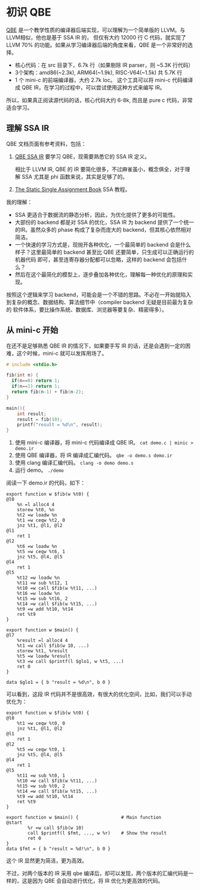 # 初识 QBE

[QBE](https://c9x.me/compile/docs.html) 是一个教学性质的编译器后端实现，可以理解为一个简单版的 LLVM。与LLVM相似，他也是基于 SSA IR 的，
但仅有大约 12000 行 C 代码，就实现了 LLVM 70% 的功能。如果从学习编译器后端的角度来看，QBE 是一个非常好的选择。

- 核心代码：在 src 目录下，6.7k 行（如果剔除 IR parser，则 ~5.3K 行代码）
- 3个架构：amd86(~2.3k), ARM64(~1.9k), RISC-V64(~1.5k) 共 5.7K 行
- 1 个 mini-c 的前端编译器，大约 2.7k loc。 这个工具可以将 mini-c 代码编译成 QBE IR，在学习的过程中，可以尝试使用这种方式来编写 IR。

所以，如果真正阅读源代码的话，核心代码大约 6-8k, 而且是 pure c 代码，非常适合学习。

## 理解 SSA IR
QBE 文档页面有参考资料，包括：
1. [QBE SSA IR](https://c9x.me/compile/doc/il.html) 要学习 QBE，现需要熟悉它的 SSA IR 定义。

   相比于 LLVM IR, QBE 的 IR 要简化很多，不过麻雀虽小，概念俱全，对于理解 SSA 尤其是 phi 函数来说，其实是足够了的。

2. [The Static Single Assignment Book](https://pfalcon.github.io/ssabook/latest/book-full.pdf) SSA 教程。

我的理解：
- SSA 更适合于数据流的静态分析，因此，为优化提供了更多的可能性。
- 大部份的 backend 都是对 SSA 的优化，SSA IR 为 backend 提供了一个统一的IR。虽然众多的 phase 构成了复杂而庞大的 backend，但其核心依然相对简洁。
- 一个快速的学习方式是，现抛开各种优化，一个最简单的 backend 会是什么样子？这里最简单的 backend 甚至比 QBE 还要简单，只生成可以正确运行的机器代码
  即可，甚至连寄存器分配都可以忽略，这样的 backend 会包括什么？
- 然后在这个最简化的模型上，逐步叠加各种优化，理解每一种优化的原理和实现。

按照这个逻辑来学习 backend，可能会是一个不错的思路。不必在一开始就陷入到复杂的概念、数据结构、算法细节中（compiler backend 无疑是目前最为复杂的
软件体系，要比操作系统、数据库、浏览器等要复杂、精密得多）。

## 从 mini-c 开始
在还不是足够熟悉 QBE IR 的情况下，如果要手写 IR 的话，还是会遇到一定的困难，这个时候，mini-c 就可以发挥用场了。

```c
# include <stdio.h>

fib(int n) {
  if(n==0) return 1;
  if(n==1) return 1;
  return fib(n-1) + fib(n-2);
}

main(){
    int result;
    result = fib(10);
    printf("result = %d\n", result);
}
```

1. 使用 mini-c 编译器，将 mini-c 代码编译成 QBE IR。 `cat demo.c | minic > demo.ir`
2. 使用 QBE 编译器，将 IR 编译成汇编代码。 `qbe -o demo.s demo.ir`
3. 使用 clang 编译汇编代码。 `clang -o demo demo.s`
4. 运行 demo。 `./demo`

阅读一下 demo.ir 的代码，如下：

```text
export function w $fib(w %t0) {
@l0
	%n =l alloc4 4
	storew %t0, %n
	%t2 =w loadw %n
	%t1 =w ceqw %t2, 0
	jnz %t1, @l1, @l2
@l1
	ret 1
@l2
	%t6 =w loadw %n
	%t5 =w ceqw %t6, 1
	jnz %t5, @l4, @l5
@l4
	ret 1
@l5
	%t12 =w loadw %n
	%t11 =w sub %t12, 1
	%t10 =w call $fib(w %t11, ...)
	%t16 =w loadw %n
	%t15 =w sub %t16, 2
	%t14 =w call $fib(w %t15, ...)
	%t9 =w add %t10, %t14
	ret %t9
}

export function w $main() {
@l7
	%result =l alloc4 4
	%t1 =w call $fib(w 10, ...)
	storew %t1, %result
	%t5 =w loadw %result
	%t3 =w call $printf(l $glo1, w %t5, ...)
	ret 0
}

data $glo1 = { b "result = %d\n", b 0 }
```

可以看到，这段 IR 代码并不是很高效，有很大的优化空间，比如，我们可以手动优化为：

```text
export function w $fib(w %t0) {
@l0
	%t1 =w ceqw %t0, 0
	jnz %t1, @l1, @l2
@l1
	ret 1
@l2
	%t5 =w ceqw %t0, 1
	jnz %t5, @l4, @l5
@l4
	ret 1
@l5
	%t11 =w sub %t0, 1
	%t10 =w call $fib(w %t11, ...)
	%t15 =w sub %t0, 2
	%t14 =w call $fib(w %t15, ...)
	%t9 =w add %t10, %t14
	ret %t9
}

export function w $main() {                # Main function
@start
        %r =w call $fib(w 10)
        call $printf(l $fmt, ..., w %r)    # Show the result
        ret 0
}
data $fmt = { b "result = %d!\n", b 0 }
```

这个 IR 显然更为简洁，更为高效。

不过，对两个版本的 IR 采用 qbe 编译后，却可以发现，两个版本的汇编代码是一样的，这是因为 QBE 会自动进行优化，将 IR 优化为更高效的代码。